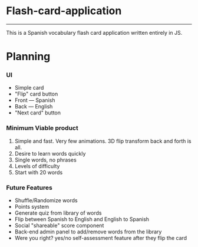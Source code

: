 # Flash-card-application
--- 
This is a Spanish vocabulary flash card application written entirely in JS.

# Planning

### UI

* Simple card
* "Flip" card button
* Front &mdash; Spanish
* Back &mdash; English
* "Next card" button

### Minimum Viable product

1. Simple and fast. Very few animations. 3D flip transform back and forth is all.
2. Desire to learn words quickly
3. Single words, no phrases
4. Levels of difficulty
5. Start with 20 words


### Future Features

* Shuffle/Randomize words
* Points system
* Generate quiz from library of words
* Flip between Spanish to English and English to Spanish
* Social "shareable" score component
* Back-end admin panel to add/remove words from the library
* Were you right? yes/no self-assessment feature after they flip the card